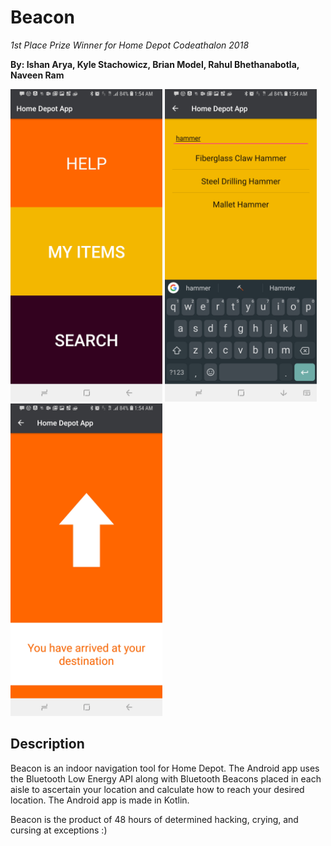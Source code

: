 # Beacon
_1st Place Prize Winner for Home Depot Codeathalon 2018_

**By: Ishan Arya, Kyle Stachowicz, Brian Model, Rahul Bhethanabotla, Naveen Ram**

<img style="text-align: center;" height="500" src="assets/screenshots/startPage.jpg">
<img style="text-align: center;" height="500" src="assets/screenshots/searchPage.jpg">
<img style="text-align: center;" height="500" src="assets/screenshots/navigationPage.jpg">

## Description
Beacon is an indoor navigation tool for Home Depot. The Android app uses the Bluetooth Low Energy API along with Bluetooth Beacons placed in each aisle to ascertain your location and calculate how to reach your desired location. The Android app is made in Kotlin.

Beacon is the product of 48 hours of determined hacking, crying, and cursing at exceptions :)